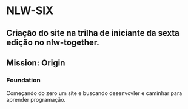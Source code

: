 # NLW-SIX

## Criação do site na trilha de iniciante da sexta edição no nlw-together. 

## Mission: Origin 
### Foundation

Começando do zero um site e buscando desenvovler e caminhar para aprender programação.
